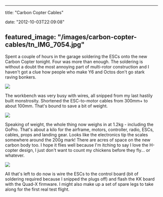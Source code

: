 
---
title: "Carbon Copter Cables"

date: "2012-10-03T22:09:08"

featured_image: "/images/carbon-copter-cables/tn_IMG_7054.jpg"
---


Spent a couple of hours in the garage soldering the ESCs onto the new Carbon Copter tonight. Four was more than enough. The soldering is without a doubt the most annoying part of multi-rotor construction and I haven't got a clue how people who make Y6 and Octos don't go stark raving bonkers.

<a href="http://logicalgenetics.com/assorted/upload/IMG_7054.JPG"> <img src="/images/carbon-copter-cables/tn_IMG_7054.jpg"/>
</a>

The workbench was very busy with wires, all snipped from my last hastily built monstrosity. Shortened the ESC-to-motor cables from 300mm+ to about 100mm. That's bound to save a bit of weight.

<a href="http://logicalgenetics.com/assorted/upload/IMG_7061.JPG"> <img src="/images/carbon-copter-cables/tn_IMG_7061.jpg"/>
</a>

Speaking of weight, the whole thing now weighs in at 1.2kg - including the GoPro. That's about a kilo for the airframe, motors, controller, radio, ESCs, cables, props and landing gear. Looks like the electronics tip the scales somewhere around the 200g mark! There are acres of space on the new carbon body too. I hope it flies well because I'm itching to say I love the H-copter design, I just don't want to count my chickens before they fly... or whatever.

<a href="http://logicalgenetics.com/assorted/upload/IMG_7063.JPG"> <img src="/images/carbon-copter-cables/tn_IMG_7063.jpg"/>
</a>

All that's left to do now is wire the ESCs to the control board (bit of soldering required because I snipped the plugs off) and flash the KK board with the Quad-X firmware. I might also make up a set of spare legs to take along for the first real test flight.